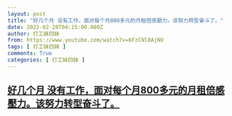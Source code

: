 ```yaml
---
layout: post
title: "好几个月 没有工作，面对每个月800多元的月租倍感壓力。该努力转型奋斗了。"
date: 2022-02-28T04:15:00.000Z
author: 打工妹四妹
from: https://www.youtube.com/watch?v=6FzCNl8AjNU
tags: [ 打工妹四妹 ]
comments: True
categories: [ 打工妹四妹 ]
---
```

<!--1646021700000-->
[好几个月 没有工作，面对每个月800多元的月租倍感壓力。该努力转型奋斗了。](https://www.youtube.com/watch?v=6FzCNl8AjNU)
------

<div>

</div>
